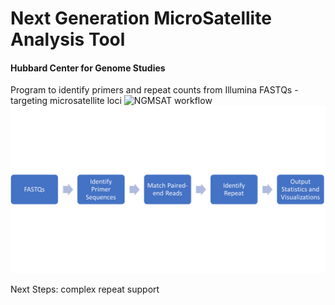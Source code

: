 # Next Generation MicroSatellite Analysis Tool
#### Hubbard Center for Genome Studies


Program to identify primers and repeat counts from Illumina FASTQs - targeting microsatellite loci
![NGMSAT workflow](https://github.com/Joseph7e/NGMSAT/static/NGMAT.png)
![Alt text](static/NGMAT.png?raw=true "Title")

Next Steps: complex repeat support

